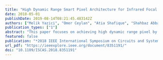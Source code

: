 ```yaml
---
title: "High Dynamic Range Smart Pixel Architecture for Infrared Focal Plane Arrays"
date: 2018-05-01
publishDate: 2019-08-14T08:21:45.483142Z
authors: ["Melik Yazici", "Omer Ceylan", "Atia Shafique", "Shahbaz Abbasi", "Yasar Gurbuz"]
publication_types: ["1"]
abstract: "This paper focuses on achieving high dynamic range pixel by using multiple pre-amplifiers in the pixel. There are two input circuits which are optimized for different signal levels inside the pixels. A smart circuit mechanism, inside each pixel, decides the best input circuit according to the incoming light level. In short, an individual pixel has the ability to select the best input amplifier circuit that performs the best SNR for the incoming signal level. A prototype chip is designed in 0.18 um CMOS technology. Pixel can achieve minimum 8.6 e-input referred noise and 98.9 dB dynamic range. In room temperature, power consumption of 2.8 uW is measured for the pixel."
featured: false
publication: "*2018 IEEE International Symposium on Circuits and Systems (ISCAS)*"
url_pdf: "https://ieeexplore.ieee.org/document/8351191/"
doi: "10.1109/ISCAS.2018.8351191"
---
```


